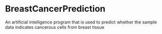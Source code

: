# BreastCancerPrediction
An artificial intelligence program that is used to predict whether the sample data indicates cancerous cells from breast tissue
